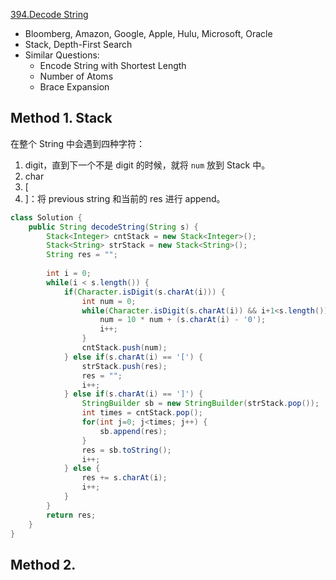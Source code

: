 [394.Decode String](https://leetcode.com/problems/decode-string/)

* Bloomberg, Amazon, Google, Apple, Hulu, Microsoft, Oracle
* Stack, Depth-First Search
* Similar Questions:
    * Encode String with Shortest Length
    * Number of Atoms
    * Brace Expansion
    

## Method 1. Stack
在整个 String 中会遇到四种字符：
1. digit，直到下一个不是 digit 的时候，就将 `num` 放到 Stack 中。
2. char
3. [
4. ]：将 previous string 和当前的 res 进行 append。

```java 
class Solution {
    public String decodeString(String s) {
        Stack<Integer> cntStack = new Stack<Integer>();
        Stack<String> strStack = new Stack<String>();
        String res = "";
        
        int i = 0;
        while(i < s.length()) {
            if(Character.isDigit(s.charAt(i))) {
                int num = 0;
                while(Character.isDigit(s.charAt(i)) && i+1<s.length()) {
                    num = 10 * num + (s.charAt(i) - '0');
                    i++;
                }
                cntStack.push(num);
            } else if(s.charAt(i) == '[') {
                strStack.push(res);
                res = "";
                i++;
            } else if(s.charAt(i) == ']') {
                StringBuilder sb = new StringBuilder(strStack.pop());
                int times = cntStack.pop();
                for(int j=0; j<times; j++) {
                    sb.append(res);
                }
                res = sb.toString();
                i++;
            } else {
                res += s.charAt(i);
                i++;
            }
        }
        return res;
    }
}
```

## Method 2.




